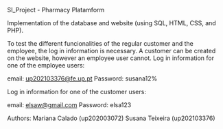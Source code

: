 SI_Project - Pharmacy Platamform

Implementation of the database and website (using SQL, HTML, CSS, and PHP).

To test the different funcionalities of the regular customer and the employee, the log in information is necessary. A customer can be created on the website, however an employee user cannot.
Log in information for one of the employee users:

email: up202103376@fe.up.pt
Password: susana12%

Log in information for one of the customer users:

email: elsaw@gmail.com
Password: elsa123


Authors:
Mariana Calado (up202003072)
Susana Teixeira (up202103376)

